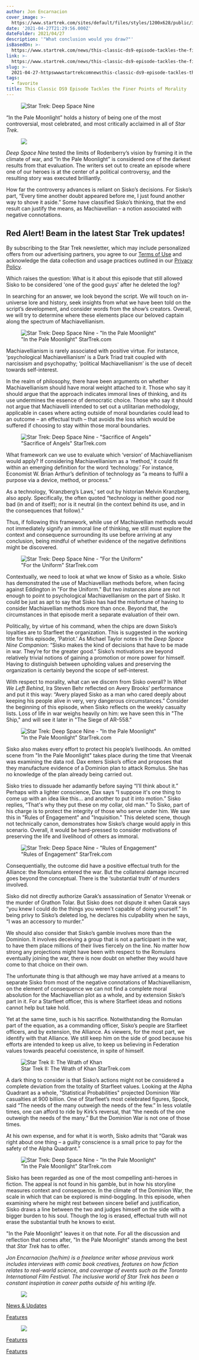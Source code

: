 ```yaml
---
author: Jon Encarnacion
cover_image: >-
  https://www.startrek.com/sites/default/files/styles/1200x628/public/images/2021-04/essay_pale_moonlight-01.jpg?h=9d87abe1&itok=bWmxCQxN
date: '2021-04-27T21:29:56.000Z'
dateFolder: 2021/04/27
description: '"What conclusion would you draw?"'
isBasedOn: >-
  https://www.startrek.com/news/this-classic-ds9-episode-tackles-the-finer-points-of-morality
link: >-
  https://www.startrek.com/news/this-classic-ds9-episode-tackles-the-finer-points-of-morality
slug: >-
  2021-04-27-httpswwwstartrekcomnewsthis-classic-ds9-episode-tackles-the-finer-points-of-morality
tags:
  - favorite
title: This Classic DS9 Episode Tackles the Finer Points of Morality
---
```

<figure><img alt="Star Trek: Deep Space Nine" data-portal-copyright="StarTrek.com" src="https://www.startrek.com/sites/default/files/images/2021-04/essay_pale_moonlight-01.jpg"/></figure>
<p>“In the Pale Moonlight” holds a history of being one of the most controversial, most celebrated, and most critically acclaimed in all of <em>Star Trek</em>.</p>
<figure><img src="https://www.startrek.com/sites/default/files/styles/video_1920x1080/public/images/2021-04/210326_th_inthepalemoonlight.jpg?h=d1cb525d&amp;itok=iepPBm_D"/></figure>
<p><em>Deep Space Nine</em> tested the limits of Rodenberry’s vision by framing it in the climate of war, and “In the Pale Moonlight” is considered one of the darkest results from that evaluation. The writers set out to create an episode where one of our heroes is at the center of a political controversy, and the resulting story was executed brilliantly.</p>
<p>How far the controversy advances is reliant on Sisko’s decisions. For Sisko’s part, “Every time another doubt appeared before me, I just found another way to shove it aside.” Some have classified Sisko’s thinking, that the end result can justify the means, as Machiavellian – a notion associated with negative connotations.</p>
<h2>Red Alert! Beam in the latest Star Trek updates! </h2>
<p>By subscribing to the Star Trek newsletter, which may include personalized offers from our advertising partners, you agree to our <a href="http://legalterms.cbsinteractive.com/terms-of-use">Terms of Use</a> and acknowledge the data collection and usage practices outlined in our <a href="http://legalterms.cbsinteractive.com/privacy">Privacy Policy</a>.</p>
<p>Which raises the question: What is it about this episode that still allowed Sisko to be considered 'one of the good guys' after he deleted the log?</p>
<p>In searching for an answer, we look beyond the script. We will touch on in-universe lore and history, seek insights from what we have been told on the script’s development, and consider words from the show’s creators. Overall, we will try to determine where these elements place our beloved captain along the spectrum of Machiavellianism.</p>
<figure><img alt='Star Trek: Deep Space Nine - "In the Pale Moonlight"' data-portal-copyright="StarTrek.com" src="https://www.startrek.com/sites/default/files/images/2021-04/002._6x19_screenshot_2.jpg"/><figcaption>"In the Pale Moonlight" StarTrek.com</figcaption></figure>
<p>Machiavellianism is rarely associated with positive virtue. For instance, ‘psychological Machiavellianism’ is a Dark Triad trait coupled with narcissism and psychopathy; ‘political Machiavellianism’ is the use of deceit towards self-interest.</p>
<p>In the realm of philosophy, there have been arguments on whether Machiavellianism should have moral weight attached to it. Those who say it should argue that the approach indicates immoral lines of thinking, and its use undermines the essence of democratic choice. Those who say it should not argue that Machiavelli intended to set out a utilitarian methodology, applicable in cases where acting outside of moral boundaries could lead to an outcome – an effectual truth – that avoids the loss which would be suffered if choosing to stay within those moral boundaries.</p>
<figure><img alt='Star Trek: Deep Space Nine - "Sacrifice of Angels"' data-portal-copyright="StarTrek.com" src="https://www.startrek.com/sites/default/files/images/2021-04/003._6x06_sacrifice_of_angels.jpg"/><figcaption>"Sacrifice of Angels" StarTrek.com</figcaption></figure>
<p>What framework can we use to evaluate which ‘version’ of Machiavellianism would apply? If considering Machiavellianism as a ‘method,’ it could fit within an emerging definition for the word ‘technology.’ For instance, Economist W. Brian Arthur’s definition of technology as “a means to fulfil a purpose via a device, method, or process.”</p>
<p>As a technology, ‘Kranzberg’s Laws,’ set out by historian Melvin Kranzberg, also apply. Specifically, the often quoted “technology is neither good nor bad (in and of itself); nor is it neutral (in the context behind its use, and in the consequences that follow).”</p>
<p>Thus, if following this framework, while use of Machiavellian methods would not immediately signify an immoral line of thinking, we still must explore the context and consequence surrounding its use before arriving at any conclusion, being mindful of whether evidence of the negative definitions might be discovered.</p>
<figure><img alt='Star Trek: Deep Space Nine - "For the Uniform"' data-portal-copyright="StarTrek.com" src="https://www.startrek.com/sites/default/files/images/2021-04/004._5x13_for_the_uniform.jpg"/><figcaption>"For the Uniform" StarTrek.com</figcaption></figure>
<p>Contextually, we need to look at what we know of Sisko as a whole. Sisko has demonstrated the use of Machiavellian methods before, when facing against Eddington in "For the Uniform." But two instances alone are not enough to point to psychological Machiavellianism on the part of Sisko. It could be just as apt to say that Sisko has had the misfortune of having to consider Machiavellian methods more than once. Beyond that, the circumstances in that episode merit a separate evaluation of their own.</p>
<p>Politically, by virtue of his command, when the chips are down Sisko’s loyalties are to Starfleet the organization. This is suggested in the working title for this episode, ‘Patriot.’ As Michael Taylor notes in the <em>Deep Space Nine Companion</em>: “Sisko makes the kind of decisions that have to be made in war. They’re for the greater good.” Sisko’s motivations are beyond relatively trivial notions of gaining a promotion or more power for himself. Having to distinguish between upholding values and preserving the organization is certainly beyond the scope of self-interest.</p>
<p>With respect to morality, what can we discern from Sisko overall? In <em>What We Left Behind</em>, Ira Steven Behr reflected on Avery Brooks’ performance and put it this way: “Avery played Sisko as a man who cared deeply about keeping his people alive in very, very dangerous circumstances.” Consider the beginning of this episode, when Sisko reflects on the weekly casualty lists. Loss of life in war weighs heavily on him: we have seen this in "The Ship," and will see it later in "The Siege of AR-558."</p>
<figure><img alt='Star Trek: Deep Space Nine - "In the Pale Moonlight"' data-portal-copyright="StarTrek.com" src="https://www.startrek.com/sites/default/files/images/2021-04/005._6x19_screenshot_3.jpg"/><figcaption>"In the Pale Moonlight" StarTrek.com</figcaption></figure>
<p>Sisko also makes every effort to protect his people’s livelihoods. An omitted scene from "In the Pale Moonlight" takes place during the time that Vreenak was examining the data rod. Dax enters Sisko’s office and proposes that they manufacture evidence of a Dominion plan to attack Romulus. She has no knowledge of the plan already being carried out.</p>
<p>Sisko tries to dissuade her adamantly before saying “I’ll think about it.” Perhaps with a lighter conscience, Dax says “I suppose it's one thing to come up with an idea like this... and another to put it into motion.” Sisko replies, “That's why they put these on my collar, old man.” To Sisko, part of his charge is to protect the integrity of those who serve under him. We saw this in "Rules of Engagement" and "Inquisition." This deleted scene, though not technically canon, demonstrates how Sisko’s charge would apply in this scenario. Overall, it would be hard-pressed to consider motivations of preserving the life and livelihood of others as immoral.</p>
<figure><img alt='Star Trek: Deep Space Nine - "Rules of Engagement"' data-portal-copyright="StarTrek.com" src="https://www.startrek.com/sites/default/files/images/2021-04/006._4x18_rules_of_engagement.jpg"/><figcaption>"Rules of Engagement" StarTrek.com</figcaption></figure>
<p>Consequentially, the outcome did have a positive effectual truth for the Alliance: the Romulans entered the war. But the collateral damage incurred goes beyond the conceptual. There is the ‘substantial truth’ of murders involved.</p>
<p>Sisko did not directly authorize Garak’s assassination of Senator Vreenak or the murder of Grathon Tolar. But Sisko does not dispute it when Garak says “you knew I could do the things you weren't capable of doing yourself.” In being privy to Sisko’s deleted log, he declares his culpability when he says, “I was an accessory to murder.”</p>
<p>We should also consider that Sisko’s gamble involves more than the Dominion. It involves deceiving a group that is not a participant in the war, to have them place millions of their lives fiercely on the line. No matter how strong any projections might have been with respect to the Romulans eventually joining the war, there is now doubt on whether they would have come to that choice on their own.</p>
<p>The unfortunate thing is that although we may have arrived at a means to separate Sisko from most of the negative connotations of Machiavellianism, on the element of consequence we can not find a complete moral absolution for the Machiavellian plot as a whole, and by extension Sisko’s part in it. For a Starfleet officer, this is where Starfleet ideas and notions cannot help but take hold.</p>
<p>Yet at the same time, such is his sacrifice. Notwithstanding the Romulan part of the equation, as a commanding officer, Sisko’s people are Starfleet officers, and by extension, the Alliance. As viewers, for the most part, we identify with that Alliance. We still keep him on the side of good because his efforts are intended to keep us alive, to keep us believing in Federation values towards peaceful coexistence, in spite of himself.</p>
<figure><img alt="Star Trek II: The Wrath of Khan" data-portal-copyright="StarTrek.com" src="https://www.startrek.com/sites/default/files/images/2021-04/007._st_ii_wrath_of_khan.jpg"/><figcaption>Star Trek II: The Wrath of Khan StarTrek.com</figcaption></figure>
<p>A dark thing to consider is that Sisko’s actions might not be considered a complete deviation from the totality of Starfleet values. Looking at the Alpha Quadrant as a whole, "Statistical Probabilities" projected Dominion War casualties at 900 billion. One of Starfleet’s most celebrated figures, Spock, said “The needs of the many outweigh the needs of the few.” In less volatile times, one can afford to ride by Kirk’s reversal, that “the needs of the one outweigh the needs of the many.” But the Dominion War is not one of those times.</p>
<p>At his own expense, and for what it is worth, Sisko admits that “Garak was right about one thing – a guilty conscience is a small price to pay for the safety of the Alpha Quadrant.”</p>
<figure><img alt='Star Trek: Deep Space Nine - "In the Pale Moonlight"' data-portal-copyright="StarTrek.com" src="https://www.startrek.com/sites/default/files/images/2021-04/008._6x19_screenshot_4.jpg"/><figcaption>"In the Pale Moonlight" StarTrek.com</figcaption></figure>
<p>Sisko has been regarded as one of the most compelling anti-heroes in fiction. The appeal is not found in his gamble, but in how his storyline measures context and consequence. In the climate of the Dominion War, the scale in which that can be explored is mind-boggling. In this episode, when examining where he might rest between sincere belief and justification, Sisko draws a line between the two and judges himself on the side with a bigger burden to his soul. Though the log is erased, effectual truth will not erase the substantial truth he knows to exist.</p>
<p>"In the Pale Moonlight" leaves it on that note. For all the discussion and reflection that comes after, "In the Pale Moonlight" stands among the best that <em>Star Trek</em> has to offer.</p>
<p><em>Jon Encarnacion (he/him) is a freelance writer whose previous work includes interviews with comic book creatives, features on how fiction relates to real-world science, and coverage of events such as the Toronto International Film Festival. The inclusive world of Star Trek has been a constant inspiration in career paths outside of his writing life.</em></p>
<figure><a href="https://www.startrek.com/news/star-trek-deep-space-nine-dog-of-war-comic"><img src="https://www.startrek.com/sites/default/files/styles/related_thumbnail/public/images/2022-12/cp_idw_ds9_dog_of_war-01.jpg?h=3aaff1a3&amp;itok=xd148WH1"/></a></figure>
<p><a href="https://www.startrek.com/news">News &amp; Updates</a></p>
<p><a href="https://www.startrek.com/features">Features</a></p>
<figure><a href="https://www.startrek.com/news/star-trek-romulans-federation-primer"><img src="https://www.startrek.com/sites/default/files/styles/related_thumbnail/public/images/2022-12/article_rr_romulan_fed_mirror-01.jpg?h=3aaff1a3&amp;itok=QpPVIlIL"/></a></figure>
<p><a href="https://www.startrek.com/features">Features</a></p>
<p><a href="https://www.startrek.com/features">Features</a></p>
